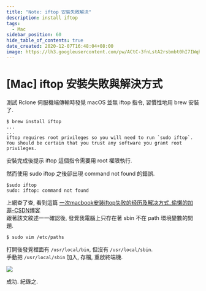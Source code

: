 ```yaml
---
title: "Note: iftop 安裝失敗解決"
description: install iftop
tags:
  - Mac
sidebar_position: 60
hide_table_of_contents: true
date_created: 2020-12-07T16:48:04+08:00
image: https://lh3.googleusercontent.com/pw/ACtC-3fnLstA2rsbmbt0hI7IWqhfzOU17UzGFO6pEIfoC2_x_l526rOlZ3_p4RbWvVFWlT6uMlnPMzjCSxDILtn7Er5Ch0JPYJReE0BhmCXqJh6TsqrygLrL17dcz1Dyq3eJ7MZhHDqQhvWbX3zJvneD1CRanA=w800-no?authuser=0
---
```


[Mac] iftop 安裝失敗與解決方式
===========================

測試 Rclone 伺服機端傳輸時發覺 macOS 並無 iftop 指令, 習慣性地用 brew 安裝了.

<!-- more -->

```
$ brew install iftop
...
...
iftop requires root privileges so you will need to run `sudo iftop`.
You should be certain that you trust any software you grant root privileges.
```

安裝完成後提示 iftop 這個指令需要用 root 權限執行.

然而使用 sudo iftop 之後卻出現 command not found 的錯誤.

```
$sudo iftop
sudo: iftop: command not found
```

上網查了查, 看到這篇 [一次macbook安装iftop失败的经历及解决方式_偷懒的加菲-CSDN博客](https://blog.csdn.net/hl449006540/article/details/86753227)  
跟著該文敘述一一確認後, 發覺我電腦上只存在著 sbin 不在 path 環境變數的問題.

```
$ sudo vim /etc/paths
```

打開後發覺裡面有 `/usr/local/bin`, 但沒有 `/usr/local/sbin`.  
手動把 `/usr/local/sbin` 加入, 存檔, 重啟終端機.

![](https://lh3.googleusercontent.com/pw/ACtC-3dGa69B3UVBKt_TYzNt4-nTxPn8WbSfDK1nVlQ7PXOXDIwwV9pQbliqr6_vH69TMj-FOUY26BG_CiFLDHo6pXTGOE6dtYMESpYQD-8jucaCbnZ3qObEMzdsFbm62I_Omdvzz-Q_unLNo2CVRxQPkyDsAw=w1208-h894-no?authuser=0)

成功.
紀錄之.
